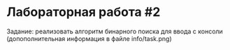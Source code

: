 # Лабораторная работа #2
Задание: реализовать алгоритм бинарного поиска для ввода с консоли (допополнительная информация в файле info/task.png)